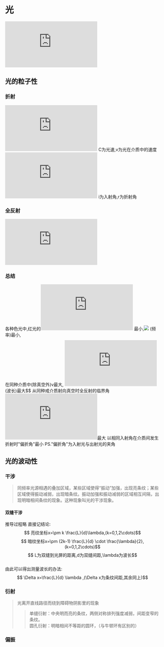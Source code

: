 # 光
![](http://latex.codecogs.com/gif.latex?C%3D3%5Ctimes10%5E8m/s)

## 光的粒子性

### 折射
![](http://latex.codecogs.com/gif.latex?n%20%3D%20%5Cfrac%7BC%7D%7Bv%7D) C为光速,v为光在介质中的速度
![](http://latex.codecogs.com/gif.latex?n%20%3D%20%5Cfrac%7B%5Csin%20i%7D%7B%5Csin%20r%7D) i为入射角,r为折射角

### 全反射
![](http://latex.codecogs.com/gif.latex?n%20%3D%20%5Cfrac%7B1%7D%7B%5Csin%20C_%7B0%7D%7D)

### 总结
各种色光中,红光的![](http://latex.codecogs.com/gif.latex?n) 最小,![](http://latex.codecogs.com/gif.download?%5Cnu) (频率)最小,$$
$$在同种介质中(除真空外)v最大, ![](http://latex.codecogs.com/gif.latex?%5Clambda)(波长)最大$$
从同种戒介质射向真空时全反射的临界角 ![](http://latex.codecogs.com/gif.latex?C_%7B0%7D)最大
以相同入射角在介质间发生折射时"偏折角"最小
PS."偏折角"为入射光与出射光的夹角


## 光的波动性

### 干涉
> 同频率光源相遇的叠加区域，某些区域使得“振动”加强，出现亮条纹；某些区域使得振动减弱，出现暗条纹。振动加强和振动减弱的区域相互间隔，出现明暗相间条纹的现象。这种现象叫光的干涉现象。 

#### 双缝干涉

推导过程略 直接记结论:
$$ 亮纹坐标x=\pm k \frac{L}{d}\lambda,(k=0,1,2\cdots)$$
$$ 暗纹坐标x=\pm (2k-1) \frac{L}{d} \cdot \frac{\lambda}{2},(k=0,1,2\cdots)$$
$$ L为双缝到光屏的距离,d为双缝间距,\lambda为波长$$
\
由此可以得出测量波长的办法:
$$ \Delta x=\frac{L}{d} \lambda ,(\Delta x为条纹间距,其余同上)$$


### 衍射
> 光离开直线路径而绕到障碍物阴影里的现象
>> 单缝衍射：中央明而亮的条纹，两侧对称排列强度减弱，间距变窄的条纹。\
>> 圆孔衍射：明暗相间不等距的圆环，（与牛顿环有区别的）

### 偏振
